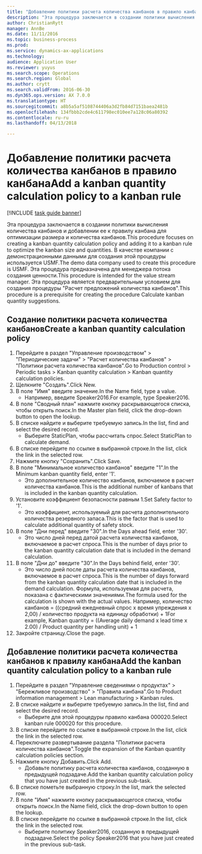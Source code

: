 ```yaml
--- 
title: "Добавление политики расчета количества канбанов в правило канбана"
description: "Эта процедура заключается в создании политики вычисления количества канбанов и добавлении ее к правилу канбана для оптимизации размера и количества канбанов."
author: ChristianRytt
manager: AnnBe
ms.date: 11/11/2016
ms.topic: business-process
ms.prod: 
ms.service: dynamics-ax-applications
ms.technology: 
audience: Application User
ms.reviewer: yuyus
ms.search.scope: Operations
ms.search.region: Global
ms.author: crytt
ms.search.validFrom: 2016-06-30
ms.dyn365.ops.version: AX 7.0.0
ms.translationtype: HT
ms.sourcegitcommit: a8b5a5af5108744406a3d2fb84d7151baea2481b
ms.openlocfilehash: 134fbbb2cde4c611798ec010ee7a128c06a80392
ms.contentlocale: ru-ru
ms.lasthandoff: 04/13/2018

---
```

# <a name="add-a-kanban-quantity-calculation-policy-to-a-kanban-rule"></a><span data-ttu-id="7c7ce-103">Добавление политики расчета количества канбанов в правило канбана</span><span class="sxs-lookup"><span data-stu-id="7c7ce-103">Add a kanban quantity calculation policy to a kanban rule</span></span>

[!INCLUDE [task guide banner](../../includes/task-guide-banner.md)]

<span data-ttu-id="7c7ce-104">Эта процедура заключается в создании политики вычисления количества канбанов и добавлении ее к правилу канбана для оптимизации размера и количества канбанов.</span><span class="sxs-lookup"><span data-stu-id="7c7ce-104">This procedure focuses on creating a kanban quantity calculation policy and adding it to a kanban rule to optimize the kanban size and quantities.</span></span> <span data-ttu-id="7c7ce-105">В качестве компании с демонстрационными данными для создания этой процедуры используется USMF.</span><span class="sxs-lookup"><span data-stu-id="7c7ce-105">The demo data company used to create this procedure is USMF.</span></span> <span data-ttu-id="7c7ce-106">Эта процедура предназначена для менеджера потока создания ценности.</span><span class="sxs-lookup"><span data-stu-id="7c7ce-106">This procedure is intended for the value stream manager.</span></span> <span data-ttu-id="7c7ce-107">Эта процедура является предварительным условием для создания процедуры "Расчет предложений количества канбанов".</span><span class="sxs-lookup"><span data-stu-id="7c7ce-107">This procedure is a prerequisite for creating the procedure Calculate kanban quantity suggestions.</span></span> 


## <a name="create-a-kanban-quantity-calculation-policy"></a><span data-ttu-id="7c7ce-108">Создание политики расчета количества канбанов</span><span class="sxs-lookup"><span data-stu-id="7c7ce-108">Create a kanban quantity calculation policy</span></span>
1. <span data-ttu-id="7c7ce-109">Перейдите в раздел "Управление производством" > "Периодические задачи" > "Расчет количества канбанов" > "Политики расчета количества канбанов".</span><span class="sxs-lookup"><span data-stu-id="7c7ce-109">Go to Production control > Periodic tasks > Kanban quantity calculation > Kanban quantity calculation policies.</span></span>
2. <span data-ttu-id="7c7ce-110">Щелкните "Создать".</span><span class="sxs-lookup"><span data-stu-id="7c7ce-110">Click New.</span></span>
3. <span data-ttu-id="7c7ce-111">В поле "Имя" введите значение.</span><span class="sxs-lookup"><span data-stu-id="7c7ce-111">In the Name field, type a value.</span></span>
    * <span data-ttu-id="7c7ce-112">Например, введите Speaker2016.</span><span class="sxs-lookup"><span data-stu-id="7c7ce-112">For example, type Speaker2016.</span></span>  
4. <span data-ttu-id="7c7ce-113">В поле "Сводный план" нажмите кнопку раскрывающегося списка, чтобы открыть поиск.</span><span class="sxs-lookup"><span data-stu-id="7c7ce-113">In the Master plan field, click the drop-down button to open the lookup.</span></span>
5. <span data-ttu-id="7c7ce-114">В списке найдите и выберите требуемую запись.</span><span class="sxs-lookup"><span data-stu-id="7c7ce-114">In the list, find and select the desired record.</span></span>
    * <span data-ttu-id="7c7ce-115">Выберите StaticPlan, чтобы рассчитать спрос.</span><span class="sxs-lookup"><span data-stu-id="7c7ce-115">Select StaticPlan to calculate demand.</span></span>  
6. <span data-ttu-id="7c7ce-116">В списке перейдите по ссылке в выбранной строке.</span><span class="sxs-lookup"><span data-stu-id="7c7ce-116">In the list, click the link in the selected row.</span></span>
7. <span data-ttu-id="7c7ce-117">Нажмите кнопку "Сохранить".</span><span class="sxs-lookup"><span data-stu-id="7c7ce-117">Click Save.</span></span>
8. <span data-ttu-id="7c7ce-118">В поле "Минимальное количество канбанов" введите "1".</span><span class="sxs-lookup"><span data-stu-id="7c7ce-118">In the Minimum kanban quantity field, enter '1'.</span></span>
    * <span data-ttu-id="7c7ce-119">Это дополнительное количество канбанов, включаемое в расчет количества канбанов.</span><span class="sxs-lookup"><span data-stu-id="7c7ce-119">This is the additional number of kanbans that is included in the kanban quantity calculation.</span></span>  
9. <span data-ttu-id="7c7ce-120">Установите коэффициент безопасности равным 1.</span><span class="sxs-lookup"><span data-stu-id="7c7ce-120">Set Safety factor to '1'.</span></span>
    * <span data-ttu-id="7c7ce-121">Это коэффициент, используемый для расчета дополнительного количества резервного запаса.</span><span class="sxs-lookup"><span data-stu-id="7c7ce-121">This is the factor that is used to calculate additional quantity of safety stock.</span></span>  
10. <span data-ttu-id="7c7ce-122">В поле "Дни перед" введите "30".</span><span class="sxs-lookup"><span data-stu-id="7c7ce-122">In the Days ahead field, enter '30'.</span></span>
    * <span data-ttu-id="7c7ce-123">Это число дней перед датой расчета количества канбанов, включаемое в расчет спроса.</span><span class="sxs-lookup"><span data-stu-id="7c7ce-123">This is the number of days prior to the kanban quantity calculation date that is included in the demand calculation.</span></span>  
11. <span data-ttu-id="7c7ce-124">В поле "Дни до" введите "30".</span><span class="sxs-lookup"><span data-stu-id="7c7ce-124">In the Days behind field, enter '30'.</span></span>
    * <span data-ttu-id="7c7ce-125">Это число дней после даты расчета количества канбанов, включаемое в расчет спроса.</span><span class="sxs-lookup"><span data-stu-id="7c7ce-125">This is the number of days forward from the kanban quantity calculation date that is included in the demand calculation.</span></span>  <span data-ttu-id="7c7ce-126">Формула, используемая для расчета, показана с фактическими значениями.</span><span class="sxs-lookup"><span data-stu-id="7c7ce-126">The formula used for the calculation is shown with the actual values.</span></span> <span data-ttu-id="7c7ce-127">Например, количество канбанов = ((средний ежедневный спрос x время упреждения x 2,00) / количество продукта на единицу обработки) + 1</span><span class="sxs-lookup"><span data-stu-id="7c7ce-127">For example,  Kanban quantity = ((Average daily demand x lead time x 2.00) / Product quantity per handling unit) + 1</span></span>  
12. <span data-ttu-id="7c7ce-128">Закройте страницу.</span><span class="sxs-lookup"><span data-stu-id="7c7ce-128">Close the page.</span></span>

## <a name="add-the-kanban-quantity-calculation-policy-to-a-kanban-rule"></a><span data-ttu-id="7c7ce-129">Добавление политики расчета количества канбанов к правилу канбана</span><span class="sxs-lookup"><span data-stu-id="7c7ce-129">Add the kanban quantity calculation policy to a kanban rule</span></span>
1. <span data-ttu-id="7c7ce-130">Перейдите в раздел "Управление сведениями о продуктах" > "Бережливое производство" > "Правила канбана".</span><span class="sxs-lookup"><span data-stu-id="7c7ce-130">Go to Product information management > Lean manufacturing > Kanban rules.</span></span>
2. <span data-ttu-id="7c7ce-131">В списке найдите и выберите требуемую запись.</span><span class="sxs-lookup"><span data-stu-id="7c7ce-131">In the list, find and select the desired record.</span></span>
    * <span data-ttu-id="7c7ce-132">Выберите для этой процедуры правило канбана 000020.</span><span class="sxs-lookup"><span data-stu-id="7c7ce-132">Select kanban rule 000020 for this procedure.</span></span>  
3. <span data-ttu-id="7c7ce-133">В списке перейдите по ссылке в выбранной строке.</span><span class="sxs-lookup"><span data-stu-id="7c7ce-133">In the list, click the link in the selected row.</span></span>
4. <span data-ttu-id="7c7ce-134">Переключите развертывание раздела "Политики расчета количества канбанов".</span><span class="sxs-lookup"><span data-stu-id="7c7ce-134">Toggle the expansion of the Kanban quantity calculation policies section.</span></span>
5. <span data-ttu-id="7c7ce-135">Нажмите кнопку Добавить.</span><span class="sxs-lookup"><span data-stu-id="7c7ce-135">Click Add.</span></span>
    * <span data-ttu-id="7c7ce-136">Добавьте политику расчета количества канбанов, созданную в предыдущей подзадаче.</span><span class="sxs-lookup"><span data-stu-id="7c7ce-136">Add the kanban quantity calculation policy that you have just created in the previous sub-task.</span></span>  
6. <span data-ttu-id="7c7ce-137">В списке пометьте выбранную строку.</span><span class="sxs-lookup"><span data-stu-id="7c7ce-137">In the list, mark the selected row.</span></span>
7. <span data-ttu-id="7c7ce-138">В поле "Имя" нажмите кнопку раскрывающегося списка, чтобы открыть поиск.</span><span class="sxs-lookup"><span data-stu-id="7c7ce-138">In the Name field, click the drop-down button to open the lookup.</span></span>
8. <span data-ttu-id="7c7ce-139">В списке перейдите по ссылке в выбранной строке.</span><span class="sxs-lookup"><span data-stu-id="7c7ce-139">In the list, click the link in the selected row.</span></span>
    * <span data-ttu-id="7c7ce-140">Выберите политику Speaker2016, созданную в предыдущей подзадаче.</span><span class="sxs-lookup"><span data-stu-id="7c7ce-140">Select the policy Speaker2016 that you have just created in the previous sub-task.</span></span>  


